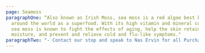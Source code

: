 ```yaml
---
page: Seamoss
paragraphOne: “Also known as Irish Moss, sea moss is a red algae best known
  around the world as a superfood. With its high vitamin and mineral contents,
  sea moss is known to fight the effects of aging, help the skin retain
  moisture, and prevent and relieve cold and flu-like symptoms."
paragraphTwo: "- Contact our stop and speak to Nas Ervin for all Purchases. "
---
```


